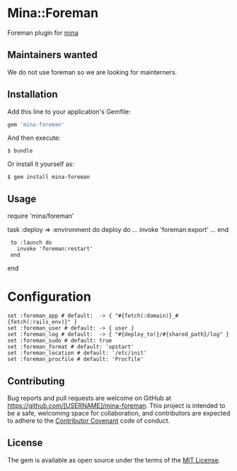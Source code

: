 # Mina::Foreman

Foreman plugin for [mina](https://github.com/mina-deploy/mina)

## Maintainers wanted

We do not use foreman so we are looking for mainterners.

## Installation

Add this line to your application's Gemfile:

```ruby
gem 'mina-foreman'
```

And then execute:

    $ bundle

Or install it yourself as:

    $ gem install mina-foreman

## Usage

   require 'mina/foreman'

   task :deploy => :environment do
     deploy do
       ...
       invoke 'foreman:export'
       ...
     end

     to :launch do
       invoke 'foreman:restart'
     end
   end

# Configuration

    set :foreman_app # default:  -> { "#{fetch(:domain)}_#{fetch(:rails_env)}" }
    set :foreman_user # default: -> { user }
    set :foreman_log # default:  -> { "#{deploy_to!}/#{shared_path}/log" }
    set :foreman_sudo # default: true
    set :foreman_format # default: 'upstart'
    set :foreman_location # default: '/etc/init'
    set :foreman_procfile # default: 'Procfile'

## Contributing

Bug reports and pull requests are welcome on GitHub at https://github.com/[USERNAME]/mina-foreman. This project is intended to be a safe, welcoming space for collaboration, and contributors are expected to adhere to the [Contributor Covenant](http://contributor-covenant.org) code of conduct.


## License

The gem is available as open source under the terms of the [MIT License](http://opensource.org/licenses/MIT).
